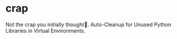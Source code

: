 # crap
Not the crap you initially thought🤣. Auto-Cleanup for Unused Python Libraries in Virtual Environments.
